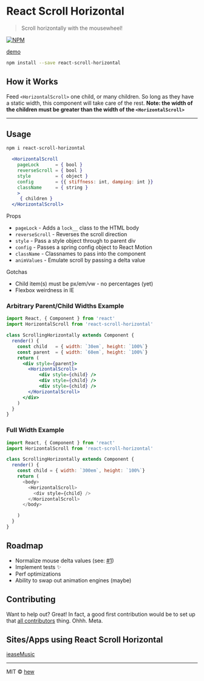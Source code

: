 # React Scroll Horizontal

> Scroll horizontally with the mousewheel!

[![NPM](https://img.shields.io/npm/v/react-scroll-horizontal.svg)](https://www.npmjs.com/package/react-scroll-horizontal)

[demo](http://hew.github.io/react-scroll-horizontal)

```bash
npm install --save react-scroll-horizontal
```

## How it Works

Feed `<HorizontalScroll>` one child, or many children.
So long as they have a static width, this component will
take care of the rest. **Note: the width of the children must
be greater than the width of the `<HorizontalScroll>`**

___

## Usage

```bash
npm i react-scroll-horizontal
```

```jsx
  <HorizontalScroll
    pageLock      = { bool }
    reverseScroll = { bool }
    style         = { object }
    config        = {{ stiffness: int, damping: int }}
    className     = { string }
    >
     { children }
  </HorizontalScroll>

```

Props

* `pageLock`       - Adds a `lock__` class to the HTML body
* `reverseScroll`  - Reverses the scroll direction
* `style`          - Pass a style object through to parent div
* `config`         - Passes a spring config object to React Motion
* `className`      - Classnames to pass into the component
* `animValues`     - Emulate scroll by passing a delta value

Gotchas

* Child item(s) must be px/em/vw - no percentages (yet)
* Flexbox weirdness in IE


### Arbitrary Parent/Child Widths Example
```jsx
import React, { Component } from 'react'
import HorizontalScroll from 'react-scroll-horizontal'

class ScrollingHorizontally extends Component {
  render() {
    const child   = { width: `30em`, height: `100%`}
    const parent  = { width: `60em`, height: `100%`}
    return (
      <div style={parent}>
        <HorizontalScroll>
            <div style={child} />
            <div style={child} />
            <div style={child} />
        </HorizontalScroll>
      </div>
    )
  }
}
```
### Full Width Example
```js
import React, { Component } from 'react'
import HorizontalScroll from 'react-scroll-horizontal'

class ScrollingHorizontally extends Component {
  render() {
    const child = { width: `300em`, height: `100%`}
    return (
      <body>
        <HorizontalScroll>
          <div style={child} />
        </HorizontalScroll>
      </body>

    )
  }
}
```

## Roadmap

* Normalize mouse delta values (see: [#1](https://github.com/hew/react-scroll-horizontal/issues/1))
* Implement tests ✨
* Perf optimizations
* Ability to swap out animation engines (maybe)


## Contributing

Want to help out? Great! In fact, a good first contribution would be to set up that [all contributors](https://github.com/kentcdodds/all-contributors) thing. Ohhh. Meta.

## Sites/Apps using React Scroll Horizontal

[ieaseMusic](https://github.com/trazyn/ieaseMusic)

---
MIT © [hew](https://github.com/hew)
